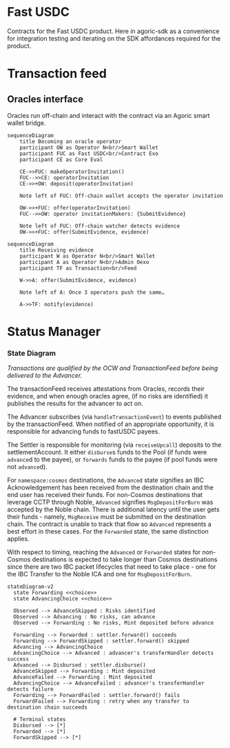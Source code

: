 # Fast USDC

Contracts for the Fast USDC product. Here in agoric-sdk as a convenience for
integration testing and iterating on the SDK affordances required for the product.

# Transaction feed

## Oracles interface

Oracles run off-chain and interact with the contract via an Agoric smart wallet bridge.
```mermaid
sequenceDiagram
    title Becoming an oracle operator
    participant OW as Operator N<br/>Smart Wallet
    participant FUC as Fast USDC<br/>Contract Exo
    participant CE as Core Eval

    CE->>FUC: makeOperatorInvitation()
    FUC-->>CE: operatorInvitation
    CE->>+OW: deposit(operatorInvitation)

    Note left of FUC: Off-chain wallet accepts the operator invitation

    OW->>+FUC: offer(operatorInvitation)
    FUC-->>OW: operator invitationMakers: {SubmitEvidence}

    Note left of FUC: Off-chain watcher detects evidence
    OW->>+FUC: offer(SubmitEvidence, evidence)
```

```mermaid
sequenceDiagram
    title Receiving evidence
    participant W as Operator N<br/>Smart Wallet
    participant A as Operator N<br/>Admin Oexo
    participant TF as Transaction<br/>Feed

    W->>A: offer(SubmitEvidence, evidence)

    Note left of A: Once 3 operators push the same…

    A->>TF: notify(evidence)
```

# Status Manager

### State Diagram

*Transactions are qualified by the OCW and TransactionFeed before being
delivered to the Advancer.*

The transactionFeed receives attestations from Oracles, records their
evidence, and when enough oracles agree, (if no risks are identified)
it publishes the results for the advancer to act on.

The Advancer subscribes (via `handleTransactionEvent`) to events published by
the transactionFeed. When notified of an appropriate opportunity, it is
responsible for advancing funds to fastUSDC payees.

The Settler is responsible for monitoring (via `receiveUpcall`) deposits to the
settlementAccount. It either `disburse`s funds to the Pool (if funds were
`advance`d to the payee), or `forwards` funds to the payee (if pool funds
were not `advance`d).

For `namespace:cosmos` destinations, the `Advanced` state signifies an IBC
Acknowledgement has been received from the destination chain and the end user
has received their funds. For non-Cosmos destinations that leverage CCTP
through Noble, `Advanced` signifies `MsgDepositForBurn` was accepted by the
Noble chain. There is additional latency until the user gets their funds -
namely, `MsgReceive` must be submitted on the destination chain. The contract
is unable to track that flow so `Advanced` represents a best effort in these
cases. For the `Forwarded` state, the same distinction applies.

With respect to timing, reaching the `Advanced` or `Forwarded` states for
non-Cosmos destinations is expected to take longer than Cosmos destinations
since there are two IBC packet lifecycles that need to take place - one for the
IBC Transfer to the Noble ICA and one for `MsgDepositForBurn`.


```mermaid
stateDiagram-v2
  state Forwarding <<choice>>
  state AdvancingChoice <<choice>>

  Observed --> AdvanceSkipped : Risks identified
  Observed --> Advancing : No risks, can advance
  Observed --> Forwarding : No risks, Mint deposited before advance

  Forwarding --> Forwarded : settler.forward() succeeds
  Forwarding --> ForwardSkipped : settler.forward() skipped
  Advancing --> AdvancingChoice
  AdvancingChoice --> Advanced : advancer's transferHandler detects success
  Advanced --> Disbursed : settler.disburse()
  AdvanceSkipped --> Forwarding : Mint deposited
  AdvanceFailed --> Forwarding : Mint deposited
  AdvancingChoice --> AdvanceFailed : advancer's transferHandler detects failure
  Forwarding --> ForwardFailed : settler.forward() fails
  ForwardFailed --> Forwarding : retry when any transfer to destination chain succeeds

  # Terminal states
  Disbursed --> [*]
  Forwarded --> [*]
  ForwardSkipped --> [*]
```
